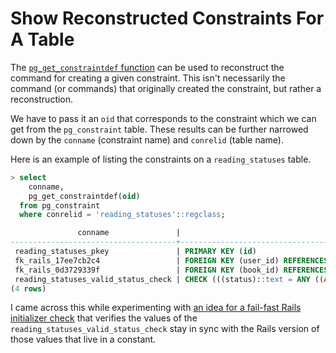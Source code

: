 # Show Reconstructed Constraints For A Table

The [`pg_get_constraintdef`
function](https://pgpedia.info/p/pg_get_constraintdef.html) can be used to
reconstruct the command for creating a given constraint. This isn't necessarily
the command (or commands) that originally created the constraint, but rather a
reconstruction.

We have to pass it an `oid` that corresponds to the constraint which we can get
from the `pg_constraint` table. These results can be further narrowed down by
the `conname` (constraint name) and `conrelid` (table name).

Here is an example of listing the constraints on a `reading_statuses` table.

```sql
> select
    conname,
    pg_get_constraintdef(oid)
  from pg_constraint
  where conrelid = 'reading_statuses'::regclass;

               conname               |                                                                               pg_get_constraintdef
-------------------------------------+-----------------------------------------------------------------------------------------------------------------------------------------------------------------------------------
 reading_statuses_pkey               | PRIMARY KEY (id)
 fk_rails_17ee7cb2c4                 | FOREIGN KEY (user_id) REFERENCES users(id)
 fk_rails_0d3729339f                 | FOREIGN KEY (book_id) REFERENCES books(id)
 reading_statuses_valid_status_check | CHECK (((status)::text = ANY ((ARRAY['started'::character varying, 'completed'::character varying, 'abandoned'::character varying, 'already_read'::character varying])::text[])))
(4 rows)
```

I came across this while experimenting with [an idea for a fail-fast Rails
initializer
check](https://gist.github.com/jbranchaud/12813a0558f9cd06bcc24b7d8706550c)
that verifies the values of the `reading_statuses_valid_status_check` stay in
sync with the Rails version of those values that live in a constant.
